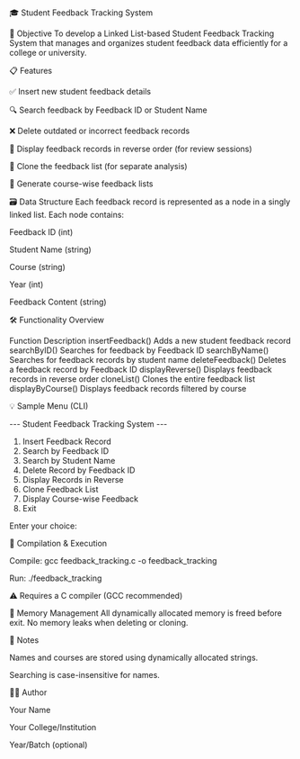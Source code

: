 🎓 Student Feedback Tracking System 

📌 Objective
To develop a Linked List-based Student Feedback Tracking System that manages and organizes student feedback data efficiently for a college or university.

📋 Features

✅ Insert new student feedback details

🔍 Search feedback by Feedback ID or Student Name

❌ Delete outdated or incorrect feedback records

🔁 Display feedback records in reverse order (for review sessions)

📄 Clone the feedback list (for separate analysis)

🏫 Generate course-wise feedback lists

🗃️ Data Structure
Each feedback record is represented as a node in a singly linked list. Each node contains:

Feedback ID (int)

Student Name (string)

Course (string)

Year (int)

Feedback Content (string)

🛠️ Functionality Overview

Function	Description
insertFeedback()	Adds a new student feedback record
searchByID()	Searches for feedback by Feedback ID
searchByName()	Searches for feedback records by student name
deleteFeedback()	Deletes a feedback record by Feedback ID
displayReverse()	Displays feedback records in reverse order
cloneList()	Clones the entire feedback list
displayByCourse()	Displays feedback records filtered by course

💡 Sample Menu (CLI)

--- Student Feedback Tracking System ---
1. Insert Feedback Record
2. Search by Feedback ID
3. Search by Student Name
4. Delete Record by Feedback ID
5. Display Records in Reverse
6. Clone Feedback List
7. Display Course-wise Feedback
8. Exit

Enter your choice:


🧪 Compilation & Execution

Compile: gcc feedback_tracking.c -o feedback_tracking

Run: ./feedback_tracking

⚠️ Requires a C compiler (GCC recommended)

🧼 Memory Management
All dynamically allocated memory is freed before exit.
No memory leaks when deleting or cloning.

📝 Notes

Names and courses are stored using dynamically allocated strings.

Searching is case-insensitive for names.

👨‍💻 Author

Your Name

Your College/Institution

Year/Batch (optional)
